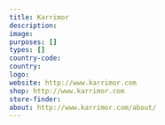 ```yaml
---
title: Karrimor
description:
image:
purposes: []
types: []
country-code:
country:
logo:
website: http://www.karrimor.com
shop: http://www.karrimor.com
store-finder:
about: http://www.karrimor.com/about/
---
```


